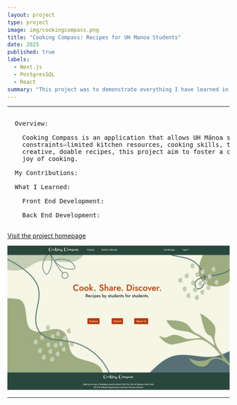 ```yaml
---
layout: project
type: project
image: img/cookingcompass.png
title: "Cooking Compass: Recipes for UH Manoa Students"
date: 2025
published: true
labels:
  - Next.js
  - PostgresSQL
  - React
summary: "This project was to demonstrate everything I have learned in ICS 314. It features a web application meant to benefit UH Manoa students. It is a website designed to share toaster oven recipes. It uses Next.js, PostgressSQL, and React to make the front ends and back ends to be fully functional."
---
```


<hr>

<pre>
  
  Overview:
  
    Cooking Compass is an application that allows UH Mānoa students to share and search for creative recipes that respect the
    constraints—limited kitchen resources, cooking skills, time—many college-goers face. By providing opportunites to find
    creative, doable recipes, this project aim to foster a community that celebrates resourcefulness, healthy eating, and the 
    joy of cooking.

  My Contributions:

  What I Learned:
  
    Front End Development:

    Back End Development:
  
</pre>

[Visit the project homepage](https://cooking-compass.github.io/)

<img width="700px" class="rounded pe-4" src="../img/cookingcompasshomepage.png">

<hr>

